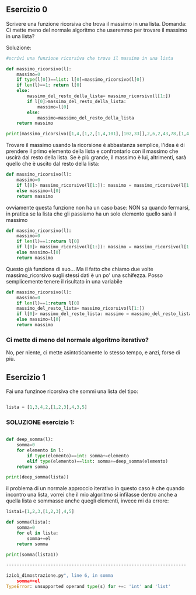 ## Esercizio 0

Scrivere una funzione ricorsiva che trova il massimo in una lista.
Domanda: Ci mette meno del normale algoritmo che useremmo per trovare il massimo in una lista?

Soluzione:
```python
#scrivi una funzione ricorsiva che trova il massimo in una lista

def massimo_ricorsivo(l):
	massimo=0
	if type(l[0])==list: l[0]=massimo_ricorsivo(l[0])
	if len(l)==1: return l[0]
	else:
		massimo_del_resto_della_lista= massimo_ricorsivo(l[1:])
		if l[0]>massimo_del_resto_della_lista:
			massimo=l[0]
		else:
			massimo=massimo_del_resto_della_lista
	return massimo

print(massimo_ricorsivo([1,4,[1,2,[1,4,101],[102,33]],2,6,2,43,78,[1,4,5,99],2,5,4,2]))

```

Trovare il massimo usando la ricorsione è abbastanza semplice, l'idea è di prendere il primo elemento della lista e confrontarlo con il massimo che uscirà dal resto della lista.
Se è più grande, il massimo è lui, altrimenti, sarà quello che è uscito dal resto della lista:

```python
def massimo_ricorsivo(l):
	massimo=0
	if l[0]> massimo_ricorsivo(l[1:]): massimo = massimo_ricorsivo(l[1:])
	else massimo=l[0]
	return massimo
```
ovviamente questa funzione non ha un caso base: NON sa quando fermarsi, in pratica se la lista che gli passiamo ha un solo elemento quello sarà il massimo


```python
def massimo_ricorsivo(l):
	massimo=0
	if len(l)==1:return l[0]
	if l[0]> massimo_ricorsivo(l[1:]): massimo = massimo_ricorsivo(l[1:])
	else massimo=l[0]
	return massimo
```

Questo già funziona di suo... Ma il fatto che chiamo due volte massimo_ricorsivo sugli stessi dati è un po' una schifezza. Posso semplicemente tenere il risultato in una variabile

```python
def massimo_ricorsivo(l):
	massimo=0
	if len(l)==1:return l[0]
	massimo_del_resto_lista= massimo_ricorsivo(l[1:])
	if l[0]> massimo_del_resto_lista: massimo = massimo_del_resto_lista:
	else massimo=l[0]
	return massimo
```

### Ci mette di meno del normale algoritmo iterativo?

No, per niente, ci mette asintoticamente lo stesso tempo, e anzi, forse di più.


## Esercizio 1


Fai una funzinoe ricorsiva che sommi una lista del tipo:

```python

lista = [1,3,4,2,[1,2,3],4,3,5]

```

###  SOLUZIONE esercizio 1:
```python

def deep_somma(l):
	somma=0
	for elemento in l:
		if type(elemento)==int: somma+=elemento
		elif type(elemento)==list: somma+=deep_somma(elemento)
	return somma

print(deep_somma(lista))
```

il problema di un normale approccio iterativo in questo caso è che quando incontro una lista, vorrei che il mio algoritmo si infilasse dentro anche a quella lista e sommasse anche quegli elementi, invece mi da errore:

```python
lista1=[1,2,3,[1,2,3],4,5]

def somma(lista):
    somma=0
    for el in lista:
        somma+=el
    return somma

print(somma(lista1))

---------------------------------------------------------------------

izio1_dimostrazione.py", line 6, in somma
    somma+=el
TypeError: unsupported operand type(s) for +=: 'int' and 'list'
```
